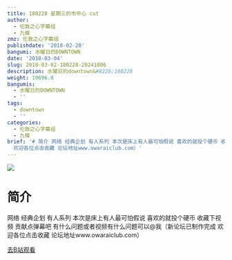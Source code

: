 ```yaml
---
title: 180228 星期三的市中心 cut
author:
  - 伦敦之心字幕组
  - 九條
zmz: 伦敦之心字幕组
publishdate: '2018-02-28'
bangumi: 水曜日的DOWNTOWN
date: '2018-03-04'
slug: 2018-03-02-180228-20241806
description: 水曜日的downtown&#8226;180228
weight: 19696.0
bangumis:
  - 水曜日的DOWNTOWN
  - ''
tags:
  - downtown
  - ''
categories:
  - 伦敦之心字幕组
  - 九條
brief: '# 简介 网络 经典企划 有人系列 本次是床上有人最可怕假说 喜欢的就投个硬币 收藏下视频 贡献点弹幕吧 有什么问题或者视频有什么问题可以@我（新论坛已制作完成
  欢迎各位点击收藏 论坛地址www.owaraiclub.com）'
---
```

![](https://i.imgur.com/dMqYzAX.png)
# 简介  
网络
经典企划 有人系列
本次是床上有人最可怕假说
喜欢的就投个硬币 收藏下视频 贡献点弹幕吧 有什么问题或者视频有什么问题可以@我（新论坛已制作完成 欢迎各位点击收藏 论坛地址www.owaraiclub.com）  

[去B站观看](https://www.bilibili.com/video/av20241806/)
 
